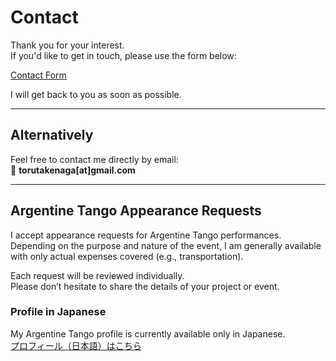 # Contact

Thank you for your interest.  
If you'd like to get in touch, please use the form below:

[Contact Form](https://docs.google.com/forms/d/e/1FAIpQLSdIPXna2J1MAZLfDUwUMGxUSdux2mI2KmXaXxK5FaISOck3HQ/viewform?usp=header)

I will get back to you as soon as possible.

---

## Alternatively

Feel free to contact me directly by email:  
📧 **torutakenaga[at]gmail.com**

---

## Argentine Tango Appearance Requests

I accept appearance requests for Argentine Tango performances.  
Depending on the purpose and nature of the event, I am generally available with only actual expenses covered (e.g., transportation).

Each request will be reviewed individually.  
Please don’t hesitate to share the details of your project or event.

### Profile in Japanese

My Argentine Tango profile is currently available only in Japanese.  
[プロフィール（日本語）はこちら](/profile)
